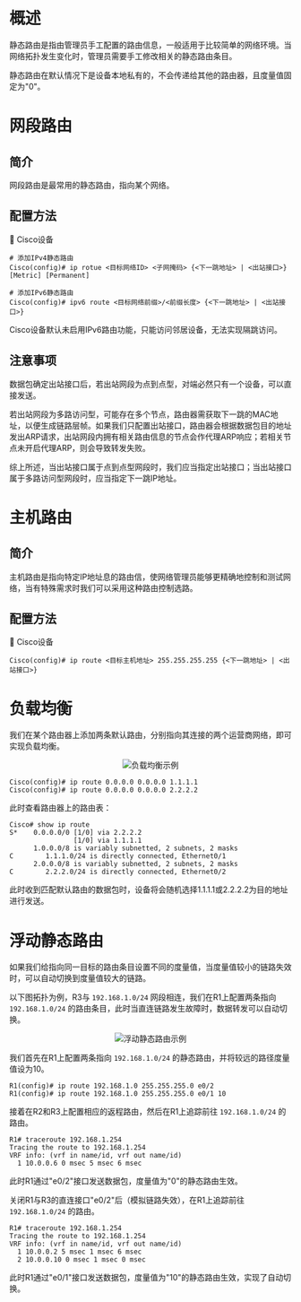 # 概述
静态路由是指由管理员手工配置的路由信息，一般适用于比较简单的网络环境。当网络拓扑发生变化时，管理员需要手工修改相关的静态路由条目。

静态路由在默认情况下是设备本地私有的，不会传递给其他的路由器，且度量值固定为"0"。

# 网段路由
## 简介
网段路由是最常用的静态路由，指向某个网络。

## 配置方法
🔵 Cisco设备

```text
# 添加IPv4静态路由
Cisco(config)# ip rotue <目标网络ID> <子网掩码> {<下一跳地址> | <出站接口>} [Metric] [Permanent]

# 添加IPv6静态路由
Cisco(config)# ipv6 route <目标网络前缀>/<前缀长度> {<下一跳地址> | <出站接口>}
```

Cisco设备默认未启用IPv6路由功能，只能访问邻居设备，无法实现隔跳访问。

## 注意事项
数据包确定出站接口后，若出站网段为点到点型，对端必然只有一个设备，可以直接发送。

若出站网段为多路访问型，可能存在多个节点，路由器需获取下一跳的MAC地址，以便生成链路层帧。如果我们只配置出站接口，路由器会根据数据包目的地址发出ARP请求，出站网段内拥有相关路由信息的节点会作代理ARP响应；若相关节点未开启代理ARP，则会导致转发失败。

综上所述，当出站接口属于点到点型网段时，我们应当指定出站接口；当出站接口属于多路访问型网段时，应当指定下一跳IP地址。

# 主机路由
## 简介
主机路由是指向特定IP地址息的路由信，使网络管理员能够更精确地控制和测试网络，当有特殊需求时我们可以采用这种路由控制选路。

## 配置方法
🔵 Cisco设备

```text
Cisco(config)# ip route <目标主机地址> 255.255.255.255 {<下一跳地址> | <出站接口>}
```

# 负载均衡
我们在某个路由器上添加两条默认路由，分别指向其连接的两个运营商网络，即可实现负载均衡。

<div align="center">

![负载均衡示例](./Assets-静态路由/负载均衡-负载均衡示例.jpg)

</div>

```text
Cisco(config)# ip route 0.0.0.0 0.0.0.0 1.1.1.1
Cisco(config)# ip route 0.0.0.0 0.0.0.0 2.2.2.2
```

此时查看路由器上的路由表：

```text
Cisco# show ip route
S*    0.0.0.0/0	[1/0] via 2.2.2.2
             	[1/0] via 1.1.1.1
      1.0.0.0/8 is variably subnetted, 2 subnets, 2 masks
C        1.1.1.0/24 is directly connected, Ethernet0/1
      2.0.0.0/8 is variably subnetted, 2 subnets, 2 masks
C        2.2.2.0/24 is directly connected, Ethernet0/2
```

此时收到匹配默认路由的数据包时，设备将会随机选择1.1.1.1或2.2.2.2为目的地址进行发送。

# 浮动静态路由
如果我们给指向同一目标的路由条目设置不同的度量值，当度量值较小的链路失效时，可以自动切换到度量值较大的链路。

以下图拓扑为例，R3与 `192.168.1.0/24` 网段相连，我们在R1上配置两条指向 `192.168.1.0/24` 的路由条目，此时当直连链路发生故障时，数据转发可以自动切换。

<div align="center">

![浮动静态路由示例](./Assets-静态路由/浮动静态路由-浮动静态路由示例.jpg)

</div>

我们首先在R1上配置两条指向 `192.168.1.0/24` 的静态路由，并将较远的路径度量值设为10。

```text
R1(config)# ip route 192.168.1.0 255.255.255.0 e0/2
R1(config)# ip route 192.168.1.0 255.255.255.0 e0/1 10
```

接着在R2和R3上配置相应的返程路由，然后在R1上追踪前往 `192.168.1.0/24` 的路由。

```text
R1# traceroute 192.168.1.254
Tracing the route to 192.168.1.254
VRF info: (vrf in name/id, vrf out name/id)
  1 10.0.0.6 0 msec 5 msec 6 msec
```

此时R1通过"e0/2"接口发送数据包，度量值为"0"的静态路由生效。

关闭R1与R3的直连接口"e0/2"后（模拟链路失效），在R1上追踪前往 `192.168.1.0/24` 的路由。

```text
R1# traceroute 192.168.1.254
Tracing the route to 192.168.1.254
VRF info: (vrf in name/id, vrf out name/id)
  1 10.0.0.2 5 msec 1 msec 6 msec
  2 10.0.0.10 0 msec 1 msec 0 msec
```

此时R1通过"e0/1"接口发送数据包，度量值为"10"的静态路由生效，实现了自动切换。
